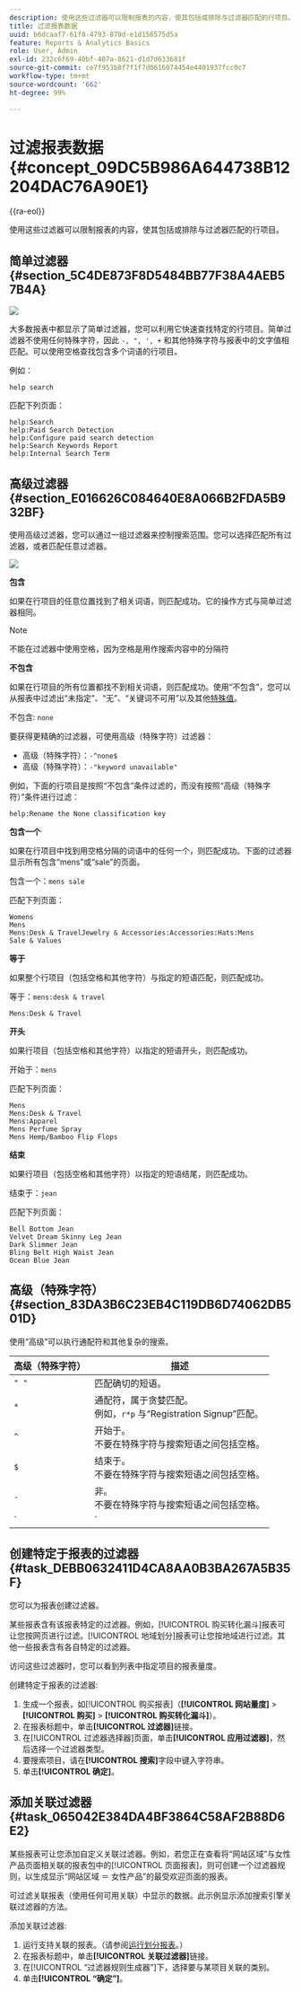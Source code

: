 ```yaml
---
description: 使用这些过滤器可以限制报表的内容，使其包括或排除与过滤器匹配的行项目。
title: 过滤报表数据
uuid: b6dcaaf7-61f0-4793-870d-e1d156575d5a
feature: Reports & Analytics Basics
role: User, Admin
exl-id: 232c6f69-40bf-487a-8621-d1d7d633681f
source-git-commit: ce7f953b8f7f1f7d0616074454e4401937fcc0c7
workflow-type: tm+mt
source-wordcount: '662'
ht-degree: 99%

---
```


# 过滤报表数据 {#concept_09DC5B986A644738B12204DAC76A90E1}

{{ra-eol}}

使用这些过滤器可以限制报表的内容，使其包括或排除与过滤器匹配的行项目。

## 简单过滤器 {#section_5C4DE873F8D5484BB77F38A4AEB57B4A}

![](/help/admin/admin/assets/filter.png)

大多数报表中都显示了简单过滤器，您可以利用它快速查找特定的行项目。简单过滤器不使用任何特殊字符，因此 `-, ", ', +` 和其他特殊字符与报表中的文字值相匹配。可以使用空格查找包含多个词语的行项目。

例如：

```
help search
```

匹配下列页面：

```
help:Search
help:Paid Search Detection
help:Configure paid search detection
help:Search Keywords Report
help:Internal Search Term
```

## 高级过滤器 {#section_E016626C084640E8A066B2FDA5B932BF}

使用高级过滤器，您可以通过一组过滤器来控制搜索范围。您可以选择匹配所有过滤器，或者匹配任意过滤器。

![](assets/advanced_filter.png)

**包含**

如果在行项目的任意位置找到了相关词语，则匹配成功。它的操作方式与简单过滤器相同。

>[!NOTE]
>
>不能在过滤器中使用空格，因为空格是用作搜索内容中的分隔符

**不包含**

如果在行项目的所有位置都找不到相关词语，则匹配成功。使用“不包含”，您可以从报表中过滤出“未指定”、“无”、“关键词不可用”以及其他[特殊值](https://experienceleague.adobe.com/docs/analytics/technotes/unspecified.html)。

不包含: `none`

要获得更精确的过滤器，可使用高级（特殊字符）过滤器：

* 高级（特殊字符）：`-^none$`
* 高级（特殊字符）：`-"keyword unavailable"`

例如，下面的行项目是按照“不包含”条件过滤的，而没有按照“高级（特殊字符）”条件进行过滤：

```
help:Rename the None classification key
```

**包含一个**

如果在行项目中找到用空格分隔的词语中的任何一个，则匹配成功。下面的过滤器显示所有包含“mens”或“sale”的页面。

包含一个：`mens sale`

匹配下列页面：

```
Womens
Mens
Mens:Desk & TravelJewelry & Accessories:Accessories:Hats:Mens
Sale & Values
```

**等于**

如果整个行项目（包括空格和其他字符）与指定的短语匹配，则匹配成功。

等于：`mens:desk & travel`

`Mens:Desk & Travel`

**开头**

如果行项目（包括空格和其他字符）以指定的短语开头，则匹配成功。

开始于：`mens`

匹配下列页面：

```
Mens
Mens:Desk & Travel
Mens:Apparel
Mens Perfume Spray
Mens Hemp/Bamboo Flip Flops
```

**结束**

如果行项目（包括空格和其他字符）以指定的短语结尾，则匹配成功。

结束于：`jean`

匹配下列页面：

```
Bell Bottom Jean
Velvet Dream Skinny Leg Jean
Dark Slimmer Jean
Bling Belt High Waist Jean
Ocean Blue Jean
```

## 高级（特殊字符） {#section_83DA3B6C23EB4C119DB6D74062DB501D}

使用“高级”可以执行通配符和其他复杂的搜索。

| 高级（特殊字符） | 描述 |
|--- |--- |
| `" "` | 匹配确切的短语。 |
| `*` | 通配符，属于贪婪匹配。<br>例如，`r*p` 与“Registration Signup”匹配。 |
| `^` | 开始于。<br>不要在特殊字符与搜索短语之间包括空格。 |
| `$` | 结束于。<br>不要在特殊字符与搜索短语之间包括空格。 |
| `-` | 非。<br>不要在特殊字符与搜索短语之间包括空格。 |
| `|` | 或者，<br>注意：必须在管道字符的两边各包括一个空格，即 `" | "`。 |

## 创建特定于报表的过滤器 {#task_DEBB0632411D4CA8AA0B3BA267A5B35F}

您可以为报表创建过滤器。

<!-- 

t_reports_filter_specific.xml

 -->

某些报表含有该报表特定的过滤器。例如，[!UICONTROL 购买转化漏斗]报表可让您按网页进行过滤。[!UICONTROL 地域划分]报表可让您按地域进行过滤。其他一些报表含有各自特定的过滤器。

访问这些过滤器时，您可以看到列表中指定项目的报表量度。

创建特定于报表的过滤器:

1. 生成一个报表，如[!UICONTROL 购买报表]（**[!UICONTROL 网站量度]** > **[!UICONTROL 购买]** > **[!UICONTROL 购买转化漏斗]**）。
1.  在报表标题中，单击&#x200B;**[!UICONTROL 过滤器]**&#x200B;链接。
1.  在[!UICONTROL 过滤器选择器]页面，单击&#x200B;**[!UICONTROL 应用过滤器]**，然后选择一个过滤器类型。
1.  要搜索项目，请在&#x200B;**[!UICONTROL 搜索]**&#x200B;字段中键入字符串。
1. 单击&#x200B;**[!UICONTROL 确定]**。

## 添加关联过滤器 {#task_065042E384DA4BF3864C58AF2B88D6E2}

<!-- 

t_reports_correlation_filter.xml

 -->

某些报表可让您添加自定义关联过滤器。例如，若您正在查看将“网站区域”与女性产品页面相关联的报表包中的[!UICONTROL 页面报表]，则可创建一个过滤器规则，以生成显示“网站区域 ＝ 女性产品”的最受欢迎页面的报表。

可过滤关联报表（使用任何可用关联）中显示的数据。此示例显示添加搜索引擎关联过滤器的方法。

添加关联过滤器:

1. 运行支持关联的报表。（请参阅[运行划分报表](/help/analyze/reports-analytics/reports-customize/breakdowns.md#task_F685624830E64C829C8BE6435A107F69)。）
1. 在报表标题中，单击&#x200B;**[!UICONTROL 关联过滤器]**&#x200B;链接。
1. 在[!UICONTROL “过滤器规则生成器”]下，选择要与某项目关联的类别。
1. 单击&#x200B;**[!UICONTROL “确定”]**。
